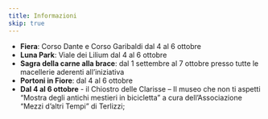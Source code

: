 ```yaml
---
title: Informazioni
skip: true
---
```


- **Fiera**: Corso Dante e Corso Garibaldi dal 4 al 6 ottobre
- **Luna Park**: Viale dei Lilium dal 4 al 6 ottobre
- **Sagra della carne alla brace**: dal 1 settembre al 7 ottobre presso tutte le macellerie aderenti all’iniziativa
- **Portoni in Fiore**: dal 4 al 6 ottobre
- **Dal 4 al 6 ottobre** - il Chiostro delle Clarisse – Il museo che non ti aspetti “Mostra degli antichi mestieri in bicicletta” a cura dell’Associazione “Mezzi d’altri Tempi” di Terlizzi;